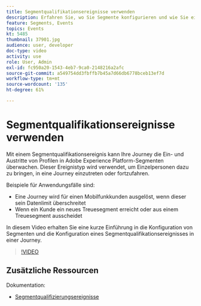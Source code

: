 ```yaml
---
title: Segmentqualifikationsereignisse verwenden
description: Erfahren Sie, wo Sie Segmente konfigurieren und wie Sie ein Segmentqualifikationsereignis in einer Journey konfigurieren.
feature: Segments, Events
topics: Events
kt: 5485
thumbnail: 37901.jpg
audience: user, developer
doc-type: video
activity: use
role: User, Admin
exl-id: fc950a20-1543-4eb7-9ca0-2148216a2afc
source-git-commit: a549754dd3fbffb7b45a7d66db6778bceb13ef7d
workflow-type: tm+mt
source-wordcount: '135'
ht-degree: 61%

---
```


# Segmentqualifikationsereignisse verwenden

Mit einem Segmentqualifikationsereignis kann Ihre Journey die Ein- und Austritte von Profilen in Adobe Experience Platform-Segmenten überwachen. Dieser Ereignistyp wird verwendet, um Einzelpersonen dazu zu bringen, in eine Journey einzutreten oder fortzufahren.

Beispiele für Anwendungsfälle sind:

* Eine Journey wird für einen Mobilfunkkunden ausgelöst, wenn dieser sein Datenlimit überschreitet
* Wenn ein Kunde ein neues Treuesegment erreicht oder aus einem Treuesegment ausscheidet

In diesem Video erhalten Sie eine kurze Einführung in die Konfiguration von Segmenten und die Konfiguration eines Segmentqualifikationsereignisses in einer Journey.

>[!VIDEO](https://video.tv.adobe.com/v/37901?quality=12)

## Zusätzliche Ressourcen

Dokumentation:

* [Segmentqualifizierungsereignisse](https://docs.adobe.com/content/help/de-DE/journeys/using/building-journeys/about-journey-building/events-activities/segment-qualification-events.html)
